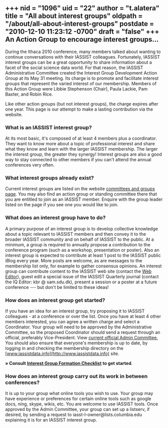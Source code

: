+++
nid = "1096"
uid = "22"
author = "t.alatera"
title = "All about interest groups"
oldpath = "/about/all-about-interest-groups"
postdate = "2010-12-10 11:23:12 -0700"
draft = "false"
+++
An Action Group to encourage interest groups\...
------------------------------------------------

During the Ithaca 2010 conference, many members talked about wanting to
continue conversations with their IASSIST colleagues. Fortunately,
IASSIST interest groups can be a great opportunity to share information
about a facet of the social science data world. For that reason, the
IASSIST Administrative Committee created the Interest Group Development
Action Group at its May 31 meeting. Its charge is to promote and
facilitate interest groups that represent the varied interest of our
membership. Members of this Action Group were Libbie Stephenson (Chair),
Paula Lackie, Pam Baxter, and Robin Rice.

Like other action groups (but not interest groups), the charge expires
after one year. This page is our attempt to make a lasting contribution
via the website.

### What is an IASSIST interest group?

At its most basic, it's composed of at least 4 members plus a
coordinator. They want to know more about a topic of professional
interest and share what they know and learn with the larger IASSIST
membership. The larger the interest group, the greater they synergy!
Interest groups are also a good way to stay connected to other members
if you can't attend the annual conferences very often.

### What interest groups already exist?

Current interest groups are listed on the website [committees and groups
page](https://iassistdata.org/about/committees.html). You may also find
an action group or standing committee there that you are entitled to
join as an IASSIST member. Enquire with the group leader listed on the
page if you see one you would like to join.

### What does an interest group have to do?

A primary purpose of an interest group is to develop collective
knowledge about a topic relevant to IASSIST members and then convey it
to the broader IASSIST community and on behalf of IASSIST to the public.
At a minimum, a group is required to annually propose a contribution to
the conference program (such as a workshop, presentation or poster).
Also an interest group is expected to contribute at least 1 post to the
IASSIST public iBlog every year. More posts are welcome, as are messages
to the membership list only, for example to gather consensus opinions.
An interest group can contribute content to the IASSIST web site
(contact the [Web Editor](https://iassistdata.org/about/web-team)),
guest edit a special issue of the IASSIST Quarterly journal (contact the
IQ Editor: kbr @ sam.sdu.dk), present a session or a poster at a future
conference --- but don't be limited to these ideas!

### How does an interest group get started?

If you have an idea for an interest group, try proposing it to IASSIST
colleagues - at a conference or over the list. Once you have at least 4
other members interested, you can agree a written charge and select a
Coordinator. Your group will need to be approved by the Administrative
Committee, so the proposed Coordinator should send a request through an
official, preferably Vice-President. View [current official Admin
Committee.](https://iassistdata.org/about/officials.html) You should
also ensure that everyone's membership is up to date, by logging in and
checking the membership directory on the
[www.iassistdata.info](http://www.iassistdata.info) site.

**» Consult** **[Interest Group Formation
Checklist](http://www.iassistdata.org/sites/default/files/interest_group_checklist.pdf)
to get started**.

### How does an interest group carry out its work in between conferences?

It is up to your group what online tools you wish to use. Your group may
have experience or preferences for certain online tools such as google
docs, ning, skype, wikis, etc. You are welcome to use IASSIST tools.
Once approved by the Admin Committee, your group can set up a listserv,
if desired, by sending a request to iasst-l-owner\@lists.columbia.edu
explaining it is for an IASSIST interest group.
